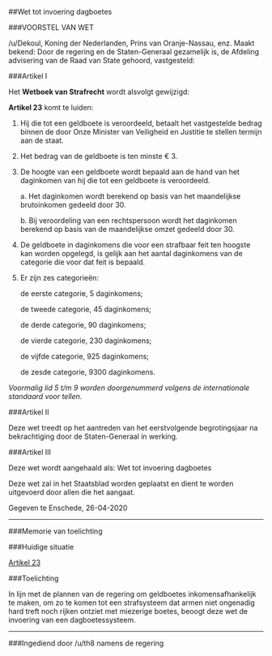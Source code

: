##Wet tot invoering dagboetes 
 
###VOORSTEL VAN WET

/u/Dekoul, Koning der Nederlanden, Prins van Oranje-Nassau, enz. Maakt bekend: Door de regering en de Staten-Generaal gezamelijk is, de Afdeling advisering van de Raad van State gehoord, vastgesteld:


###Artikel I

Het **Wetboek van Strafrecht** wordt alsvolgt gewijzigd:

**Artikel 23** komt te luiden:

1. Hij die tot een geldboete is veroordeeld, betaalt het vastgestelde bedrag binnen de door Onze Minister van Veiligheid en Justitie te stellen termijn aan de staat.

2. Het bedrag van de geldboete is ten minste € 3.

3. De hoogte van een geldboete wordt bepaald aan de hand van het daginkomen van hij die tot een geldboete is veroordeeld.
    
    a. Het daginkomen wordt berekend op basis van het maandelijkse brutoinkomen gedeeld door 30.
    
    b. Bij veroordeling van een rechtspersoon wordt het daginkomen berekend op basis van de maandelijkse omzet gedeeld door 30.

4. De geldboete in daginkomens die voor een strafbaar feit ten hoogste kan worden opgelegd, is gelijk aan het aantal daginkomens van de categorie die voor dat feit is bepaald.

5. Er zijn zes categorieën:  

    de eerste categorie, 5 daginkomens;

    de tweede categorie, 45 daginkomens;

    de derde categorie, 90 daginkomens;  

    de vierde categorie, 230 daginkomens;  

    de vijfde categorie, 925 daginkomens;  

    de zesde categorie, 9300 daginkomens.  

*Voormalig lid 5 t/m 9 worden doorgenummerd volgens de internationale standaard voor tellen.*




###Artikel II

Deze wet treedt op het aantreden van het eerstvolgende begrotingsjaar na bekrachtiging door de Staten-Generaal in werking.

###Artikel III

Deze wet wordt aangehaald als: Wet tot invoering dagboetes

Deze wet zal in het Staatsblad worden geplaatst en dient te worden uitgevoerd door allen die het aangaat.

Gegeven te Enschede, 26-04-2020

---

###Memorie van toelichting

###Huidige situatie

[Artikel 23](https://wetten.overheid.nl/BWBR0001854/2020-01-01/#BoekEerste_TiteldeelII_Artikel23)

###Toelichting

In lijn met de plannen van de regering om geldboetes inkomensafhankelijk te maken, om zo te komen tot een strafsysteem dat armen niet ongenadig hard treft noch rijken ontziet met miezerige boetes, beoogt deze wet de invoering van een dagboetessysteem.


---

###Ingediend door /u/th8 namens de regering

